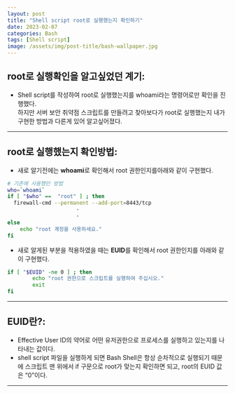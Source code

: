 ```yaml
---
layout: post
title: "Shell script root로 실행했는지 확인하기"
date: 2023-02-07
categories: Bash
tags: [Shell script]
image: /assets/img/post-title/bash-wallpaper.jpg
---
```



## root로 실행확인을 알고싶었던 계기:
- Shell script를 작성하여 root로 실행했는지를 whoami라는 명령어로만 확인을 진행했다.<br>
하지만 서버 보안 취약점 스크립트를 만들려고 찾아보다가 root로 실행했는지 내가 구현한 방법과 다른게 있어 알고싶어졌다.

* * *

## root로 실행했는지 확인방법:
- 새로 알기전에는 **whoami**로 확인해서 root 권한인지를아래와 같이 구현했다.
```bash
# 기존에 사용했던 방법
who=`whoami`
if [ "$who" ==  "root" ] ; then
  firewall-cmd --permanent --add-port=8443/tcp
                      ·
                      ·
else
	echo "root 계정을 사용하세요."
fi
```

- 새로 알게된 부분을 적용하였을 때는 **EUID**를 확인해서 root 권한인지를 아래와 같이 구현했다.
```bash
if [ "$EUID" -ne 0 ] ; then
        echo "root 권한으로 스크립트를 실행하여 주십시오."
        exit
fi
```

* * *

## EUID란?:
- Effective User ID의 약어로 어떤 유저권한으로 프로세스를 실행하고 있는지를 나타내는 값이다.
- shell script 파일을 실행하게 되면 Bash Shell은 항상 순차적으로 실행되기 때문에 스크립트 맨 위에서 if 구문으로 root가 맞는지 확인하면 되고, root의 EUID 값은 “0”이다.

* * *